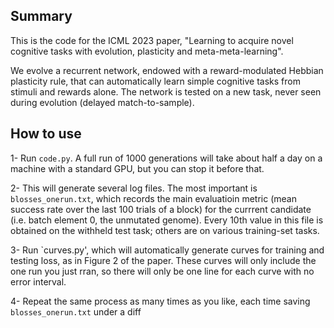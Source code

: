 ## Summary

This is the code for the ICML 2023 paper, "Learning to acquire novel cognitive tasks with evolution, plasticity and meta-meta-learning".

We evolve a recurrent  network, endowed with a reward-modulated Hebbian
plasticity rule, that can  automatically learn simple cognitive tasks from
stimuli and rewards alone. The network is tested on a new task, never seen
during evolution (delayed match-to-sample).

## How to use

1- Run  `code.py`. A full  run  of 1000 generations will take about half a day on a machine with a standard GPU, but you can stop it before that.

2- This will  generate several log files. The most important  is
`blosses_onerun.txt`, which records the main evaluatioin metric (mean success
rate over the last 100 trials of a  block) for the currrent candidate (i.e.
batch element 0, the unmutated genome). Every 10th value in this file is obtained on the withheld test task; others are on various training-set tasks. 

3- Run `curves.py', which  will automatically generate curves for training and testing loss, as in Figure 2 of the paper. These curves will only include the one run you just rran, so there will only be one line for each curve with no error interval.

4- Repeat the same process as many times as you like, each time saving `blosses_onerun.txt` under a diff

